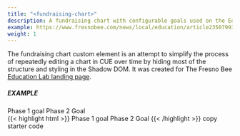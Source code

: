 ```yaml
---
title: "<fundraising-chart>"
description: A fundraising chart with configurable goals used on the Education Lab pages.
example: https://www.fresnobee.com/news/local/education/article235079937.html
weight: 1
---
```


<script src="/labs/fundraising-chart.js"></script>

The fundraising chart custom element is an attempt to simplify the process of repeatedly editing a chart in CUE over time by hiding most of the structure and styling in the Shadow DOM. It was created for The Fresno Bee [Education Lab landing page](https://www.fresnobee.com/news/local/education/article235079937.html).

##### EXAMPLE
<div class="story-module">
<fundraising-chart collected="246000" goal="600000">
  <chart-phase value="300000">Phase 1 goal</chart-phase>
  <chart-phase value="600000">Phase 2 Goal</chart-phase>
</fundraising-chart>
</div>

<div class="story-module">
{{< highlight html >}}
<script async src="https://media.mcclatchy.com/labs/fundraising-chart.js"></script>
<fundraising-chart collected="246000" goal="600000">
  <chart-phase value="300000">Phase 1 goal</chart-phase>
  <chart-phase value="600000">Phase 2 Goal</chart-phase>
</fundraising-chart>
{{< /highlight >}}
<copy-highlight class="button promo">copy starter code</copy-highlight>
</div>
